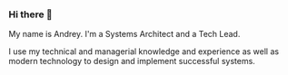 ### Hi there 👋

My name is Andrey. I'm a Systems Architect and a Tech Lead. 

I use my technical and managerial knowledge and experience as well as modern technology to design and implement successful systems.

<!--
**ansmirnov/ansmirnov** is a ✨ _special_ ✨ repository because its `README.md` (this file) appears on your GitHub profile.

Here are some ideas to get you started:

- 🔭 I’m currently working on ...
- 🌱 I’m currently learning ...
- 👯 I’m looking to collaborate on ...
- 🤔 I’m looking for help with ...
- 💬 Ask me about ...
- 📫 How to reach me: ...
- 😄 Pronouns: ...
- ⚡ Fun fact: ...
-->
